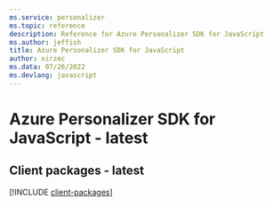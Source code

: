 ```yaml
---
ms.service: personalizer
ms.topic: reference
description: Reference for Azure Personalizer SDK for JavaScript
ms.author: jeffish
title: Azure Personalizer SDK for JavaScript
author: xirzec
ms.data: 07/26/2022
ms.devlang: javascript
---
```

# Azure Personalizer SDK for JavaScript - latest

## Client packages - latest
[!INCLUDE [client-packages](personalizer-client-index.md)]